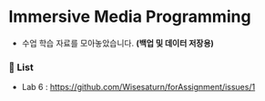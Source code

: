 # Immersive Media Programming

- 수업 학습 자료를 모아놓았습니다. **(백업 및 데이터 저장용)**

### 🔸 List

- Lab 6 : https://github.com/Wisesaturn/forAssignment/issues/1
